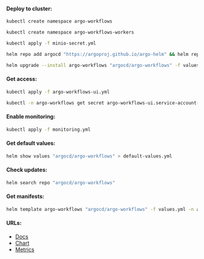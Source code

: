 #### Deploy to cluster:
```bash
kubectl create namespace argo-workflows
```
```bash
kubectl create namespace argo-workflows-workers
```
```bash
kubectl apply -f minio-secret.yml
```
```bash
helm repo add argocd "https://argoproj.github.io/argo-helm" && helm repo update
```
```bash
helm upgrade --install argo-workflows "argocd/argo-workflows" -f values.yml -n argo-workflows --version "0.41.7"
```

#### Get access:
```bash
kubectl apply -f argo-workflows-ui.yml
```
```bash
kubectl -n argo-workflows get secret argo-workflows-ui.service-account-token -o go-template='{{"Bearer "}}{{.data.token|base64decode}}{{"\n"}}'
```

#### Enable monitoring:
```bash
kubectl apply -f monitoring.yml
```

#### Get default values:
```bash
helm show values "argocd/argo-workflows" > default-values.yml
```

#### Check updates:
```bash
helm search repo "argocd/argo-workflows"
```

#### Get manifests:
```bash
helm template argo-workflows "argocd/argo-workflows" -f values.yml -n argo-workflows --version "0.41.7" > manifests.yml
```

#### URLs:
- [Docs](https://argo-workflows.readthedocs.io/en/latest/)
- [Chart](https://github.com/argoproj/argo-helm/tree/main/charts/argo-workflows)
- [Metrics](https://argo-workflows.readthedocs.io/en/latest/metrics/)
